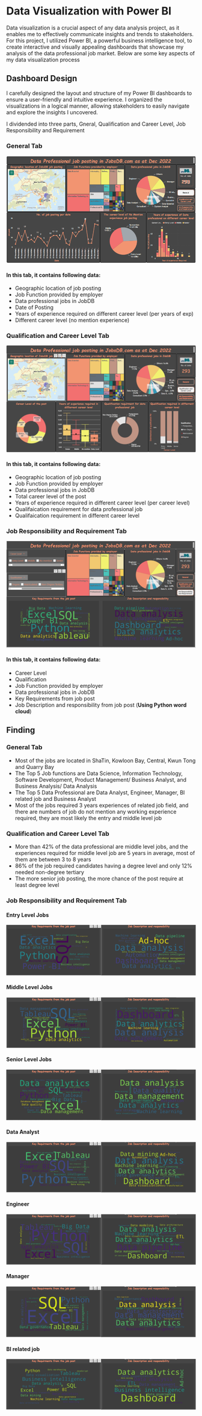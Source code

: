 # Data Visualization with Power BI

Data visualization is a crucial aspect of any data analysis project, as it enables me to effectively communicate insights and trends to stakeholders. 
For this project, I utilized Power BI, a powerful business intelligence tool, to create interactive and visually appealing dashboards that showcase my
analysis of the data professional job market. Below are some key aspects of my data visualization process

## Dashboard Design
I carefully designed the layout and structure of my Power BI dashboards to ensure a user-friendly and intuitive experience. 
I organized the visualizations in a logical manner, allowing stakeholders to easily navigate and explore the insights I uncovered.

I dividended into three parts, Gneral, Qualification and Career Level, Job Responsibility and Requirement

### General Tab


![General](https://github.com/24billys/JobsDB-data-anlysis/blob/main/Excel%20%26%20powerBI%20project/Data%20Visiualization%20(PowerBI)/General.PNG)

#### In this tab, it contains following data:
 - Geographic location of job posting
 - Job Function provided by employer
 - Data professional jobs in JobDB
 - Date of Posting
 - Years of experience required on different career level (per years of exp)
 - Different career level (no mention experience)



### Qualification and Career Level Tab
![Qualification and Career level](https://github.com/24billys/JobsDB-data-anlysis/blob/main/Excel%20%26%20powerBI%20project/Data%20Visiualization%20(PowerBI)/Qualification%20and%20Career%20level.PNG)

#### In this tab, it contains following data:
 - Geographic location of job posting
 - Job Function provided by employer
 - Data professional jobs in JobDB
 - Total career level of the post
 - Years of experience required in different career level (per career level)
 - Qualifaication requirement for data professional job
 - Qualifaication requirement in different career level

### Job Responsibility and Requirement Tab

![Job Requirement](https://github.com/24billys/JobsDB-data-anlysis/blob/main/Excel%20%26%20powerBI%20project/Data%20Visiualization%20(PowerBI)/Job%20Requirement.PNG)

#### In this tab, it contains following data:
 - Career Level
 - Qualification
 - Job Function provided by employer
 - Data professional jobs in JobDB
 - Key Requirements from job post
 - Job Description and responsibility from job post (<b>Using Python word cloud</b>)


## Finding

### General Tab
 - Most of the jobs are located in ShaTin, Kowloon Bay, Central, Kwun Tong and Quarry Bay
 - The Top 5 Job functions are Data Science, Information Technology, Software Development, Product Management/ Business Analyst, and Business Analysis/ Data Analysis
 - The Top 5 Data Professional are Data Analyst, Engineer, Manager, BI related job and Business Analyst
 - Most of the jobs required 3 years experiences of related job field, and there are numbers of job do not mention any working experience required, they are most likely the entry and middle level job

### Qualification and Career Level Tab
 - More than 42% of the data professional are middle level jobs, and the experiences required for middle level job are 5 years in average, most of them are between 3 to 8 years
 - 86% of the job required candidates having a degree level and only 12% needed non-degree tertiary
 - The more senior job posting, the more chance of the post require at least degree level

### Job Responsibility and Requirement Tab
#### Entry Level Jobs
![1](https://github.com/24billys/JobsDB-data-anlysis/blob/main/Excel%20%26%20powerBI%20project/Data%20Visiualization%20(PowerBI)/1.Entry%20Level%20Jobs.png)

#### Middle Level Jobs
![2](https://github.com/24billys/JobsDB-data-anlysis/blob/main/Excel%20%26%20powerBI%20project/Data%20Visiualization%20(PowerBI)/2.Middle%20Level%20Jobs.png)

#### Senior Level Jobs
![3](https://github.com/24billys/JobsDB-data-anlysis/blob/main/Excel%20%26%20powerBI%20project/Data%20Visiualization%20(PowerBI)/3.Senior%20Level%20Jobs.png)

#### Data Analyst
![4](https://github.com/24billys/JobsDB-data-anlysis/blob/main/Excel%20%26%20powerBI%20project/Data%20Visiualization%20(PowerBI)/4.Data%20Analyst.png)

#### Engineer
![5](https://github.com/24billys/JobsDB-data-anlysis/blob/main/Excel%20%26%20powerBI%20project/Data%20Visiualization%20(PowerBI)/5.Engineer.png)

#### Manager
![6](https://github.com/24billys/JobsDB-data-anlysis/blob/main/Excel%20%26%20powerBI%20project/Data%20Visiualization%20(PowerBI)/6.Manager.png)

#### BI related job
![7](https://github.com/24billys/JobsDB-data-anlysis/blob/main/Excel%20%26%20powerBI%20project/Data%20Visiualization%20(PowerBI)/7.BI%20related%20job.png)
